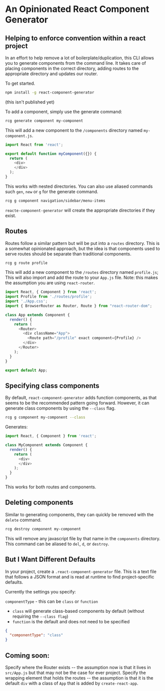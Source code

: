 # An Opinionated React Component Generator

## Helping to enforce convention within a react project

In an effort to help remove a lot of boilerplate/duplication, this CLI allows
you to generate components from the command line.
It takes care of placing components in the correct directory, adding routes to
the appropriate directory and updates our router.

To get started.

```bash
npm install -g react-component-generator
```
(this isn't published yet)

To add a component, simply use the generate command:

```bash
rcg generate component my-component
```

This will add a new component to the `/components` directory named `my-component.js`.

```javascript
import React from 'react';

export default function myComponent({}) {
  return (
    <div>
    </div>
  );
}
```

This works with nested directories.
You can also use aliased commands such `gen`, `new` or `g` for the generate command.

```bash
rcg g component navigation/sidebar/menu-items
```

`reacte-component-generator` will create the appropriate directories if they exist.

## Routes

Routes follow a similar pattern but will be put into a `routes` directory.
This is a somewhat opinionated approach, but the idea is that components used
to serve routes should be separate than traditional components.

```bash
rcg g route profile
```

This will add a new component to the `/routes` directory named `profile.js`;
This will also import and add the route to your `App.js` file.
Note: this makes the assumption you are using `react-router`.

```javascript
import React, { Component } from 'react';
import Profile from './routes/profile';
import './App.css';
import { BrowserRouter as Router, Route } from "react-router-dom";

class App extends Component {
  render() {
    return (
      <Router>
        <div className="App">
          <Route path="/profile" exact component={Profile} />
        </div>
      </Router>
    );
  }
}

export default App;
```

## Specifying class components

By default, `react-component-generator` adds function components, as that seems
to be the recommended pattern going forward.
However, it can generate class components by using the `--class` flag.

```bash
rcg g component my-component --class
```

Generates:
```javascript
import React, { Component } from 'react';

class MyComponent extends Component {
  render() {
    return (
      <div>
      </div>
    );
  }
}
```

This works for both routes and components.

## Deleting components

Similar to generating components, they can quickly be removed with the `delete`
command.

```bash
rcg destroy component my-component
```

This will remove any javascript file by that name in the `components` directory.
This command can be aliased to `del`, `d`, or `destroy`.

## But I Want Different Defaults

In your project, create a `.react-component-generator` file.
This is a text file that follows a JSON format and is read at runtime to find
project-specific defaults.

Currently the settings you specify:

`componentType` - this can be `class` or `function`
  * `class` will generate class-based components by default (without
    requiring the `--class flag`)
  * `function` is the default and does not need to be specified

```json
{
  "componentType": "class"
}

```

## Coming soon:
Specify where the Router exists -- the assumption now is that it lives in
`src/App.js` but that may not be the case for ever project.
Specify the wrapping element that holds the routes -- the assumption is that
it is the default `div` with a class of `App` that is added by
`create-react-app`.
